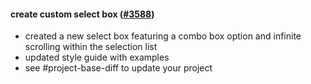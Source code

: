 #### create custom select box ([#3588](https://github.com/shopsys/shopsys/pull/3588))

- created a new select box featuring a combo box option and infinite scrolling within the selection list
- updated style guide with examples
- see #project-base-diff to update your project
